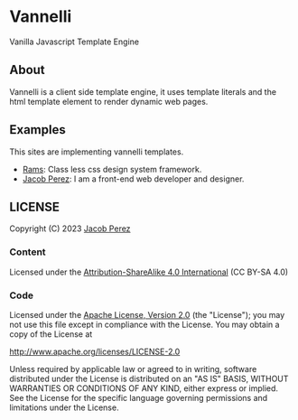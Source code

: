 # Vannelli

Vanilla Javascript Template Engine

## About

Vannelli is a client side template engine, it uses template literals and the
html template element to render dynamic web pages.

## Examples

This sites are implementing vannelli templates.

- [Rams](https://jacobxperez.github.io/rams/):  Class less css design system framework.
- [Jacob Perez](https://jacobxperez.github.io/blog/): I am a front-end web developer and designer.

## LICENSE

Copyright (C) 2023 [Jacob Perez](https://github.com/jacobxperez)

### Content

Licensed under the [Attribution-ShareAlike 4.0 International](https://creativecommons.org/licenses/by-sa/4.0/) (CC BY-SA 4.0)

### Code

Licensed under the [Apache License, Version 2.0](http://www.apache.org/licenses/LICENSE-2.0) (the "License");
you may not use this file except in compliance with the License.
You may obtain a copy of the License at

<http://www.apache.org/licenses/LICENSE-2.0>

Unless required by applicable law or agreed to in writing, software
distributed under the License is distributed on an "AS IS" BASIS,
WITHOUT WARRANTIES OR CONDITIONS OF ANY KIND, either express or implied.
See the License for the specific language governing permissions and
limitations under the License.
